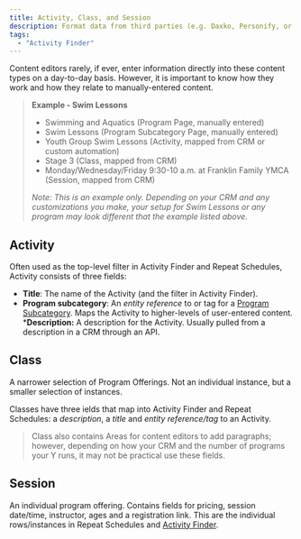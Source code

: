```yaml
---
title: Activity, Class, and Session
description: Format data from third parties (e.g. Daxko, Personify, or ActiveNet), for display in Activity Finder.
tags:
  - "Activity Finder"
---
```


Content editors rarely, if ever, enter information directly into these content types on a day-to-day basis. However, it is important to know how they work and how they relate to manually-entered content.

>**Example - Swim Lessons**
>
> * Swimming and Aquatics (Program Page, manually entered)
> * Swim Lessons (Program Subcategory Page, manually entered)
> * Youth Group Swim Lessons (Activity, mapped from CRM or custom automation)
> * Stage 3 (Class, mapped from CRM)
> * Monday/Wednesday/Friday 9:30-10 a.m. at Franklin Family YMCA (Session, mapped from CRM)
>
>*Note: This is an example only. Depending on your CRM and any customizations you make, your setup for Swim Lessons or any program may look different that the example listed above.*

## Activity

Often used as the top-level filter in Activity Finder and Repeat Schedules, Activity consists of three fields:

* **Title**: The name of the Activity (and the filter in Activity Finder).
* **Program subcategory**: An *entity reference* to or tag for a [Program Subcategory](../program-subcategory). Maps the Activity to higher-levels of user-entered content.
  ***Description:** A description for the Activity. Usually pulled from a description in a CRM through an API.

## Class

A narrower selection of Program Offerings. Not an individual instance, but a smaller selection of instances.

Classes have three ields that map into Activity Finder and Repeat Schedules: a *description*, a *title* and *entity reference/tag* to an Activity.

> Class also contains Areas for content editors to add paragraphs; however, depending on how your CRM and the number of programs your Y runs, it may not be practical use these fields.
>
## Session

An individual program offering. Contains fields for pricing, session date/time, instructor, ages and a registration link. This are the individual rows/instances in Repeat Schedules and [Activity Finder](../../paragraphs/activity-finder).
